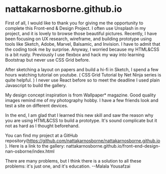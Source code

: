 # nattakarnosborne.github.io

First of all, I would like to thank you for giving me the opportunity to complete this Front-end & Design Project. I often use Unsplash in my project, and it is lovely to browse those beautiful pictures.  Recently, I have been focusing on UX research, wireframe, and building prototype using tools like Sketch, Adobe, Marvel, Balsamic, and Invision. I have to admit that the coding took me by surprise. Anyway, I worried because my HTML&CSS is a bit rusty. Previously I use flexbox and hack my way into learning Bootstrap but never use CSS Grid before. 

After sketching a layout on papers and build a hi-fi in Sketch, I spend a few hours watching tutorial on youtube. ( CSS Grid Tutorial by Net Ninja series is quite helpful. ) I never use React before so to meet the deadline I used plain Javascript to build the gallery. 

My design concept inspiration is from Wallpaper* magazine. Good quality images remind me of my photography hobby. I have a few friends look and test  a site on different devices.

In the end, I am glad that I learned this new skill and saw the reason why you are using HTML&CSS to build a prototype. It's sound complicate but it not as hard as I thought beforehand.  

You can find my project at a GitHub repository(https://github.com/nattakarnosborne/nattakarnosborne.github.io). Here is a link to the gallery: 
nattakarnosborne.github.io/front-end-design-nan-osborne/index.html




There are many problems, but I think there is a solution to all these problems: it's just one, and it's education. --Malala Yousafzai
